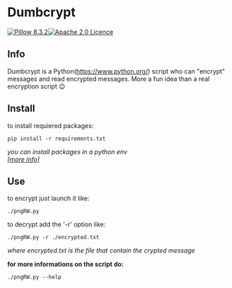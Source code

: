 Dumbcrypt
===
[![Pillow 8.3.2](https://img.shields.io/badge/pillow-8.3.2-orange)](https://pypi.org/project/Pillow)[![Apache 2.0 Licence](https://img.shields.io/hexpm/l/plug.svg)](LICENSE)

## Info

Dumbcrypt is a Python(https://www.python.org/) script who can "encrypt" messages and read encrypted messages.
More a fun idea than a real encryption script :wink:

## Install

to install requiered packages:
```
pip install -r requirements.txt
```
*you can install packages in a python env*<br>
*[[more info]](https://docs.python.org/3/library/venv.html)*

## Use

to encrypt just launch it like:
```
./pngRW.py
```
to decrypt add the '-r' option like:
```
./pngRW.py -r ./encrypted.txt
```
*where encrypted.txt is the file that contain the crypted message*

**for more informations on the script do:**
```
./pngRW.py --help
```